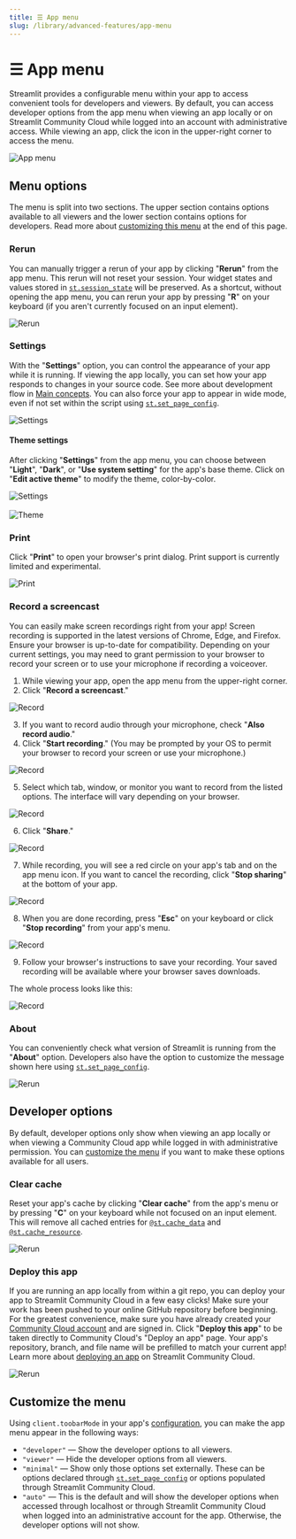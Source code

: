 ```yaml
---
title: ☰ App menu
slug: /library/advanced-features/app-menu
---
```


# ☰ App menu

Streamlit provides a configurable menu within your app to access convenient tools for developers and viewers. By default, you can access developer options from the app menu when viewing an app locally or on Streamlit Community Cloud while logged into an account with administrative access. While viewing an app, click the icon in the upper-right corner to access the menu.

![App menu](/images/app-menu/app-menu-developer.png)

## Menu options

The menu is split into two sections. The upper section contains options available to all viewers and the lower section contains options for developers. Read more about [customizing this menu](#customize-the-menu) at the end of this page.

### Rerun

You can manually trigger a rerun of your app by clicking "**Rerun**" from the app menu. This rerun will not reset your session. Your widget states and values stored in [`st.session_state`](/library/advanced-features/session-state) will be preserved. As a shortcut, without opening the app menu, you can rerun your app by pressing "**R**" on your keyboard (if you aren't currently focused on an input element).

<div style={{ maxWidth: '30%', marginLeft: '16em' }}>
    <Image src="/images/app-menu/app-menu-rerun-XL.png" alt="Rerun" clean />
</div>

### Settings

With the "**Settings**" option, you can control the appearance of your app while it is running. If viewing the app locally, you can set how your app responds to changes in your source code. See more about development flow in [Main concepts](/library/get-started/main-concepts#development-flow). You can also force your app to appear in wide mode, even if not set within the script using [`st.set_page_config`](/library/api-reference/utilities/st.set_page_config).

<div style={{ maxWidth: '30%', marginLeft: '16em' }}>
    <Image src="/images/app-menu/app-menu-settings-XL.png" alt="Settings" clean />
</div>

#### Theme settings

After clicking "**Settings**" from the app menu, you can choose between "**Light**", "**Dark**", or "**Use system setting**" for the app's base theme. Click on "**Edit active theme**" to modify the theme, color-by-color.

<div style={{ maxWidth: '90%', marginLeft: '3em' }}>
    <Image src="/images/app-menu/app-menu-settings-modal.png" alt="Settings" clean />
</div>

<br />

<div style={{ maxWidth: '90%', marginLeft: '3em' }}>
    <Image src="/images/app-menu/app-menu-settings-theme.png" alt="Theme" clean />
</div>

### Print

Click "**Print**" to open your browser's print dialog. Print support is currently limited and experimental.

<div style={{ maxWidth: '30%', marginLeft: '16em' }}>
    <Image src="/images/app-menu/app-menu-print-XL.png" alt="Print" clean />
</div>

### Record a screencast

You can easily make screen recordings right from your app! Screen recording is supported in the latest versions of Chrome, Edge, and Firefox. Ensure your browser is up-to-date for compatibility. Depending on your current settings, you may need to grant permission to your browser to record your screen or to use your microphone if recording a voiceover.

1. While viewing your app, open the app menu from the upper-right corner.
2. Click "**Record a screencast**."

<div style={{ maxWidth: '30%', marginLeft: '16em' }}>
    <Image src="/images/app-menu/app-menu-record-XL.png" alt="Record" clean />
</div>

3. If you want to record audio through your microphone, check "**Also record audio**."
4. Click "**Start recording**." (You may be prompted by your OS to permit your browser to record your screen or use your microphone.)

<div style={{ maxWidth: '90%', marginLeft: '3em' }}>
    <Image src="/images/app-menu/app-menu-record-2.png" alt="Record" />
</div>

5. Select which tab, window, or monitor you want to record from the listed options. The interface will vary depending on your browser.

<div style={{ maxWidth: '90%', marginLeft: '3em' }}>
    <Image src="/images/app-menu/app-menu-record-3.png" alt="Record" />
</div>

6. Click "**Share**."

<div style={{ maxWidth: '90%', marginLeft: '3em' }}>
    <Image src="/images/app-menu/app-menu-record-4.png" alt="Record" />
</div>

7. While recording, you will see a red circle on your app's tab and on the app menu icon. If you want to cancel the recording, click "**Stop sharing**" at the bottom of your app.

<div style={{ maxWidth: '90%', marginLeft: '3em' }}>
    <Image src="/images/app-menu/app-menu-record-5.png" alt="Record" />
</div>

8. When you are done recording, press "**Esc**" on your keyboard or click "**Stop recording**" from your app's menu.

<div style={{ maxWidth: '90%', marginLeft: '3em' }}>
    <Image src="/images/app-menu/app-menu-record-6.png" alt="Record" />
</div>

9. Follow your browser's instructions to save your recording. Your saved recording will be available where your browser saves downloads.

The whole process looks like this:

<div style={{ maxWidth: '90%', marginLeft: '3em' }}>
    <Image src="/images/app-menu/app-menu-record.gif" alt="Record" />
</div>

### About

You can conveniently check what version of Streamlit is running from the "**About**" option. Developers also have the option to customize the message shown here using [`st.set_page_config`](/library/api-reference/utilities/st.set_page_config).

<div style={{ maxWidth: '30%', marginLeft: '16em' }}>
    <Image src="/images/app-menu/app-menu-about-XL.png" alt="Rerun" clean />
</div>

## Developer options

By default, developer options only show when viewing an app locally or when viewing a Community Cloud app while logged in with administrative permission. You can [customize the menu](#customize-the-menu) if you want to make these options available for all users.

### Clear cache

Reset your app's cache by clicking "**Clear cache**" from the app's menu or by pressing "**C**" on your keyboard while not focused on an input element. This will remove all cached entries for [`@st.cache_data`](/library/api-reference/performance/st.cache_data) and [`@st.cache_resource`](/library/api-reference/performance/st.cache_resource).

<div style={{ maxWidth: '30%', marginLeft: '16em' }}>
    <Image src="/images/app-menu/app-menu-clear-XL.png" alt="Rerun" clean />
</div>

### Deploy this app

If you are running an app locally from within a git repo, you can deploy your app to Streamlit Community Cloud in a few easy clicks! Make sure your work has been pushed to your online GitHub repository before beginning. For the greatest convenience, make sure you have already created your [Community Cloud account](http://localhost:3000/streamlit-community-cloud/get-started#sign-up-for-streamlit-community-cloud) and are signed in. Click "**Deploy this app**" to be taken directly to Community Cloud's "Deploy an app" page. Your app's repository, branch, and file name will be prefilled to match your current app! Learn more about [deploying an app](http://localhost:3000/streamlit-community-cloud/get-started/deploy-an-app) on Streamlit Community Cloud.

<div style={{ maxWidth: '30%', marginLeft: '16em' }}>
    <Image src="/images/app-menu/app-menu-deploy-XL.png" alt="Rerun" clean />
</div>

## Customize the menu

Using `client.toobarMode` in your app's [configuration](/library/advanced-features/configuration), you can make the app menu appear in the following ways:

- `"developer"` &mdash; Show the developer options to all viewers.
- `"viewer"` &mdash; Hide the developer options from all viewers.
- `"minimal"` &mdash; Show only those options set externally. These can be options declared through [`st.set_page_config`](/library/api-reference/utilities/st.set_page_config) or options populated through Streamlit Community Cloud.
- `"auto"` &mdash; This is the default and will show the developer options when accessed through localhost or through Streamlit Community Cloud when logged into an administrative account for the app. Otherwise, the developer options will not show.
